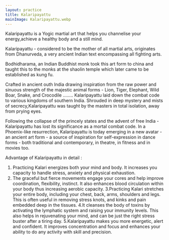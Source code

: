 ```yaml
---
layout: practice
title: Kalaripayattu
mainImage: Kalaripayattu.webp
---
```

Kalaripayattu is a Yogic martial art that helps you channelise your energy,achieve a healthy body and a still mind.

Kalaripayattu - considered to be the mother of all martial arts, originates from Dhanurveda, a very ancient Indian text encompassing all fighting arts. 

Bodhidharama, an Indian Buddhist monk took this art form to china and taught this to the monks at the shaolin temple which later came to be established as kung fu. 

Crafted in ancient outh India drawing inspiration from the raw power and sinuous strength of the majestic animal forms - Lion, Tiger, Elephant, Wild Boar, Snake, and Crocodile ........ Kalaripayattu laid down the combat code to various kingdoms of southern India. Shrouded in deep mystery and mists of secrecy,Kalaripayattu was taught by the masters in total isolation, away from prying eyes. 

Following the collapse of the princely states and the advent of free India - Kalaripayattu has lost its significance as a mortal combat code. In a Phoenix-like resurrection, Kalaripayattu is today emerging in a new avatar - an ancient art form - a source of inspiration for self-expression in dance forms - both traditional and contemporary, in theatre, in fitness and in movies too.

Advantage of Kalaripayattu in detail :
1.  Practicing Kalari energizes both your mind and body. It increases you capacity to handle stress, anxiety and physical exhaustion.
2. The graceful but fierce movements engage your cores and help improve coordination, flexibility, instinct. It also enhances blood circulation within your body thus increasing aerobic capacity.
3.Practicing Kalari stretches your entire body, including your chest, back, arms, shoulders and legs. This is often useful in removing stress knots, and kinks and pain embedded deep in the tissues.
4.It cleanses the body of toxins by activating the lymphatic system and raising your immunity levels. This also helps in rejuvenating your mind, and can be just the right stress buster after a tiring day.
5.Kalaripayattu makes you more energetic, alert and confident. It improves concentration and focus and enhances your ability to do any activity with skill and precision.
